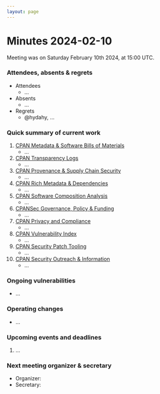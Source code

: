 ```yaml
---
layout: page
---
```


# Minutes 2024-02-10

Meeting was on Saturday February 10th 2024, at 15:00 UTC.


### Attendees, absents & regrets

- Attendees
    - …
- Absents
    - …
- Regrets
    - @hydahy, …

### Quick summary of current work

1. [CPAN Metadata & Software Bills of Materials](https://github.com/orgs/CPAN-Security/projects/1)
    - …
2. [CPAN Transparency Logs](https://github.com/orgs/CPAN-Security/projects/2)
    - …
3. [CPAN Provenance & Supply Chain Security](https://github.com/orgs/CPAN-Security/projects/3)
    - …
4. [CPAN Rich Metadata & Dependencies](https://github.com/orgs/CPAN-Security/projects/4)
    - …
5. [CPAN Software Composition Analysis](https://github.com/orgs/CPAN-Security/projects/6)
    - …
6. [CPANSec Governance, Policy & Funding](https://github.com/orgs/CPAN-Security/projects/7)
    - …
7. [CPAN Privacy and Compliance](https://github.com/orgs/CPAN-Security/projects/9)
    - …
8. [CPAN Vulnerability Index](https://github.com/orgs/CPAN-Security/projects/10)
    - …
9. [CPAN Security Patch Tooling](https://github.com/orgs/CPAN-Security/projects/11)
    - …
10. [CPAN Security Outreach & Information](https://github.com/orgs/CPAN-Security/projects/12)
    - …

### Ongoing vulnerabilities

- …

### Operating changes

- …

### Upcoming events and deadlines

1. …

### Next meeting organizer & secretary

- Organizer: 
- Secretary: 
